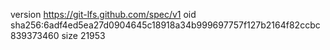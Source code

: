 version https://git-lfs.github.com/spec/v1
oid sha256:6adf4ed5ea27d0904645c18918a34b999697757f127b2164f82ccbc839373460
size 21953
